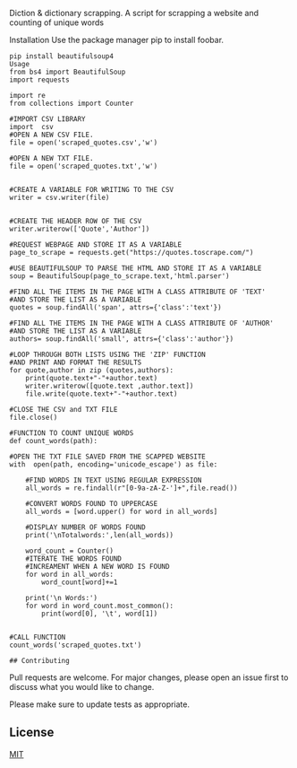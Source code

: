 Diction & dictionary scrapping.
A script for scrapping a website and counting of unique words

Installation
Use the package manager pip to install foobar.

    pip install beautifulsoup4
    Usage
    from bs4 import BeautifulSoup
    import requests

    import re
    from collections import Counter

    #IMPORT CSV LIBRARY
    import  csv
    #OPEN A NEW CSV FILE. 
    file = open('scraped_quotes.csv','w')

    #OPEN A NEW TXT FILE. 
    file = open('scraped_quotes.txt','w')


    #CREATE A VARIABLE FOR WRITING TO THE CSV
    writer = csv.writer(file)


    #CREATE THE HEADER ROW OF THE CSV
    writer.writerow(['Quote','Author'])

    #REQUEST WEBPAGE AND STORE IT AS A VARIABLE
    page_to_scrape = requests.get("https://quotes.toscrape.com/")

    #USE BEAUTIFULSOUP TO PARSE THE HTML AND STORE IT AS A VARIABLE
    soup = BeautifulSoup(page_to_scrape.text,'html.parser')

    #FIND ALL THE ITEMS IN THE PAGE WITH A CLASS ATTRIBUTE OF 'TEXT'
    #AND STORE THE LIST AS A VARIABLE
    quotes = soup.findAll('span', attrs={'class':'text'})

    #FIND ALL THE ITEMS IN THE PAGE WITH A CLASS ATTRIBUTE OF 'AUTHOR'
    #AND STORE THE LIST AS A VARIABLE
    authors= soup.findAll('small', attrs={'class':'author'})

    #LOOP THROUGH BOTH LISTS USING THE 'ZIP' FUNCTION
    #AND PRINT AND FORMAT THE RESULTS
    for quote,author in zip (quotes,authors):
        print(quote.text+"-"+author.text)
        writer.writerow([quote.text ,author.text])
        file.write(quote.text+"-"+author.text)

    #CLOSE THE CSV and TXT FILE
    file.close()

    #FUNCTION TO COUNT UNIQUE WORDS
    def count_words(path):

    #OPEN THE TXT FILE SAVED FROM THE SCAPPED WEBSITE
    with  open(path, encoding='unicode_escape') as file:

        #FIND WORDS IN TEXT USING REGULAR EXPRESSION
        all_words = re.findall(r"[0-9a-zA-Z-']+",file.read())

        #CONVERT WORDS FOUND TO UPPERCASE
        all_words = [word.upper() for word in all_words] 

        #DISPLAY NUMBER OF WORDS FOUND
        print('\nTotalwords:',len(all_words))

        word_count = Counter()
        #ITERATE THE WORDS FOUND
        #INCREAMENT WHEN A NEW WORD IS FOUND
        for word in all_words:
            word_count[word]+=1
            
        print('\n Words:')
        for word in word_count.most_common():
            print(word[0], '\t', word[1])


    #CALL FUNCTION
    count_words('scraped_quotes.txt')

    ## Contributing
Pull requests are welcome. For major changes, please open an issue first to discuss what you would like to change.

Please make sure to update tests as appropriate.

## License
[MIT](https://choosealicense.com/licenses/mit/)
